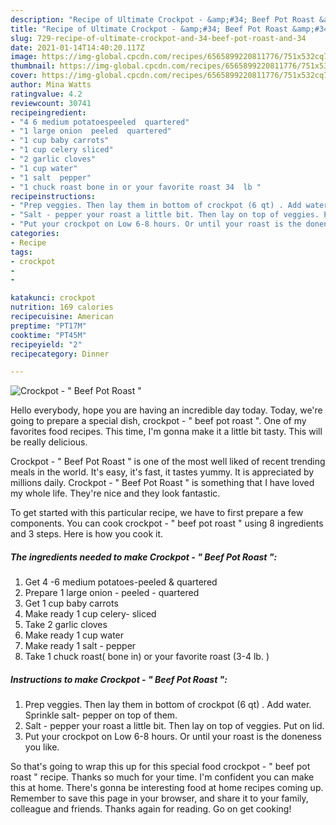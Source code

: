 ```yaml
---
description: "Recipe of Ultimate Crockpot - &amp;#34; Beef Pot Roast &amp;#34;"
title: "Recipe of Ultimate Crockpot - &amp;#34; Beef Pot Roast &amp;#34;"
slug: 729-recipe-of-ultimate-crockpot-and-34-beef-pot-roast-and-34
date: 2021-01-14T14:40:20.117Z
image: https://img-global.cpcdn.com/recipes/6565899220811776/751x532cq70/crockpot-beef-pot-roast-recipe-main-photo.jpg
thumbnail: https://img-global.cpcdn.com/recipes/6565899220811776/751x532cq70/crockpot-beef-pot-roast-recipe-main-photo.jpg
cover: https://img-global.cpcdn.com/recipes/6565899220811776/751x532cq70/crockpot-beef-pot-roast-recipe-main-photo.jpg
author: Mina Watts
ratingvalue: 4.2
reviewcount: 30741
recipeingredient:
- "4 6 medium potatoespeeled  quartered"
- "1 large onion  peeled  quartered"
- "1 cup baby carrots"
- "1 cup celery sliced"
- "2 garlic cloves"
- "1 cup water"
- "1 salt  pepper"
- "1 chuck roast bone in or your favorite roast 34  lb "
recipeinstructions:
- "Prep veggies. Then lay them in bottom of crockpot (6 qt) . Add water. Sprinkle salt- pepper on top of them."
- "Salt - pepper your roast a little bit. Then lay on top of veggies. Put on lid."
- "Put your crockpot on Low 6-8 hours. Or until your roast is the doneness you like."
categories:
- Recipe
tags:
- crockpot
- 
- 

katakunci: crockpot   
nutrition: 169 calories
recipecuisine: American
preptime: "PT17M"
cooktime: "PT45M"
recipeyield: "2"
recipecategory: Dinner

---
```



![Crockpot - &#34; Beef Pot Roast &#34;](https://img-global.cpcdn.com/recipes/6565899220811776/751x532cq70/crockpot-beef-pot-roast-recipe-main-photo.jpg)

Hello everybody, hope you are having an incredible day today. Today, we're going to prepare a special dish, crockpot - &#34; beef pot roast &#34;. One of my favorites food recipes. This time, I'm gonna make it a little bit tasty. This will be really delicious.



Crockpot - &#34; Beef Pot Roast &#34; is one of the most well liked of recent trending meals in the world. It's easy, it's fast, it tastes yummy. It is appreciated by millions daily. Crockpot - &#34; Beef Pot Roast &#34; is something that I have loved my whole life. They're nice and they look fantastic.


To get started with this particular recipe, we have to first prepare a few components. You can cook crockpot - &#34; beef pot roast &#34; using 8 ingredients and 3 steps. Here is how you cook it.

<!--inarticleads1-->

##### The ingredients needed to make Crockpot - &#34; Beef Pot Roast &#34;:

1. Get 4 -6 medium potatoes-peeled &amp; quartered
1. Prepare 1 large onion - peeled - quartered
1. Get 1 cup baby carrots
1. Make ready 1 cup celery- sliced
1. Take 2 garlic cloves
1. Make ready 1 cup water
1. Make ready 1 salt - pepper
1. Take 1 chuck roast( bone in) or your favorite roast (3-4  lb. )




<!--inarticleads2-->

##### Instructions to make Crockpot - &#34; Beef Pot Roast &#34;:

1. Prep veggies. Then lay them in bottom of crockpot (6 qt) . Add water. Sprinkle salt- pepper on top of them.
1. Salt - pepper your roast a little bit. Then lay on top of veggies. Put on lid.
1. Put your crockpot on Low 6-8 hours. Or until your roast is the doneness you like.




So that's going to wrap this up for this special food crockpot - &#34; beef pot roast &#34; recipe. Thanks so much for your time. I'm confident you can make this at home. There's gonna be interesting food at home recipes coming up. Remember to save this page in your browser, and share it to your family, colleague and friends. Thanks again for reading. Go on get cooking!
